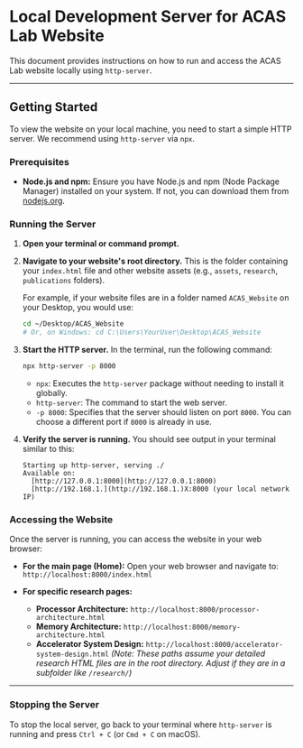 # Local Development Server for ACAS Lab Website

This document provides instructions on how to run and access the ACAS Lab website locally using `http-server`.

---

## Getting Started

To view the website on your local machine, you need to start a simple HTTP server. We recommend using `http-server` via `npx`.

### Prerequisites

* **Node.js and npm:** Ensure you have Node.js and npm (Node Package Manager) installed on your system. If not, you can download them from [nodejs.org](https://nodejs.org/).

### Running the Server

1.  **Open your terminal or command prompt.**

2.  **Navigate to your website's root directory.** This is the folder containing your `index.html` file and other website assets (e.g., `assets`, `research`, `publications` folders).

    For example, if your website files are in a folder named `ACAS_Website` on your Desktop, you would use:
    ```bash
    cd ~/Desktop/ACAS_Website
    # Or, on Windows: cd C:\Users\YourUser\Desktop\ACAS_Website
    ```

3.  **Start the HTTP server.** In the terminal, run the following command:
    ```bash
    npx http-server -p 8000
    ```
    * `npx`: Executes the `http-server` package without needing to install it globally.
    * `http-server`: The command to start the web server.
    * `-p 8000`: Specifies that the server should listen on port `8000`. You can choose a different port if `8000` is already in use.

4.  **Verify the server is running.**
    You should see output in your terminal similar to this:
    ```
    Starting up http-server, serving ./
    Available on:
      [http://127.0.0.1:8000](http://127.0.0.1:8000)
      [http://192.168.1.](http://192.168.1.)X:8000 (your local network IP)

### Accessing the Website

Once the server is running, you can access the website in your web browser:

* **For the main page (Home):**
    Open your web browser and navigate to:
    `http://localhost:8000/index.html`

* **For specific research pages:**
    * **Processor Architecture:** `http://localhost:8000/processor-architecture.html`
    * **Memory Architecture:** `http://localhost:8000/memory-architecture.html`
    * **Accelerator System Design:** `http://localhost:8000/accelerator-system-design.html`
    *(Note: These paths assume your detailed research HTML files are in the root directory. Adjust if they are in a subfolder like `/research/`)*

---

### Stopping the Server

To stop the local server, go back to your terminal where `http-server` is running and press `Ctrl + C` (or `Cmd + C` on macOS).
